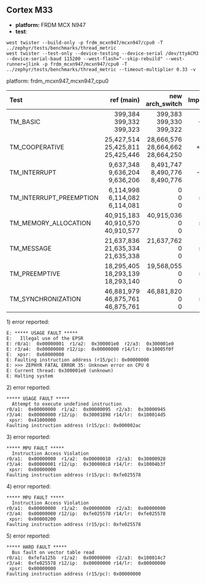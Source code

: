 ## Cortex M33 
- **platform:** FRDM MCX N947 
- **test**: 
```
west twister --build-only -p frdm_mcxn947/mcxn947/cpu0 -T ../zephyr/tests/benchmarks/thread_metric
west twister --test-only --device-testing --device-serial /dev/ttyACM3 --device-serial-baud 115200 --west-flash="--skip-rebuild" --west-runner=jlink -p frdm_mcxn947/mcxn947/cpu0 -T ../zephyr/tests/benchmarks/thread_metric --timeout-multiplier 0.33 -v
```

platform: frdm_mcxn947_mcxn947_cpu0

| Test | ref (main) | new arch_switch | Improvement |
|:-----|-----------:|----------------:|:-----------:|
|TM_BASIC|399,384 <br> 399,332 <br> 399,323|399,383 <br> 399,330 <br> 399,322|+0.0%|
|TM_COOPERATIVE|25,427,514 <br> 25,425,811 <br> 25,425,446|28,666,576 <br> 28,664,662 <br> 28,664,250|+12.7%|
|TM_INTERRUPT|9,637,348 <br> 9,636,204 <br> 9,636,206|8,491,747 <br> 8,490,776 <br> 8,490,776|-11.9%|
|TM_INTERRUPT_PREEMPTION|6,114,998 <br> 6,114,082 <br> 6,114,081|0 <br> 0 <br> 0|see 1)|
|TM_MEMORY_ALLOCATION|40,915,183 <br> 40,910,570 <br> 40,910,577|40,915,036 <br> 0 <br> 0|see 2)|
|TM_MESSAGE|21,637,836 <br> 21,635,334 <br> 21,635,338|21,637,762 <br> 0 <br> 0|see 3)|
|TM_PREEMPTIVE|18,295,405 <br> 18,293,139 <br> 18,293,140|19,568,055 <br> 0 <br> 0|see 4)|
|TM_SYNCHRONIZATION|46,881,979 <br> 46,875,761 <br> 46,875,761|46,881,820 <br> 0 <br> 0|see 5)|

1\) error reported:
```
E: ***** USAGE FAULT *****
E:   Illegal use of the EPSR
E: r0/a1:  0x00000001  r1/a2:  0x300001e0  r2/a3:  0x300001e0
E: r3/a4:  0x00000000 r12/ip:  0x00000000 r14/lr:  0x10005f0f
E:  xpsr:  0x60000000
E: Faulting instruction address (r15/pc): 0x00000000
E: >>> ZEPHYR FATAL ERROR 35: Unknown error on CPU 0
E: Current thread: 0x300001e0 (unknown)
E: Halting system
```

2\) error reported:
```
***** USAGE FAULT *****
  Attempt to execute undefined instruction
r0/a1:  0x00000000  r1/a2:  0x00000095  r2/a3:  0x30000945
r3/a4:  0x00000000 r12/ip:  0x30001898 r14/lr:  0x100014d5
 xpsr:  0x41000000
Faulting instruction address (r15/pc): 0x000002ac
```

3\) error reported:
```
***** MPU FAULT *****
  Instruction Access Violation
r0/a1:  0x00000000  r1/a2:  0x00000010  r2/a3:  0x30000928
r3/a4:  0x00000001 r12/ip:  0x300008c8 r14/lr:  0x10004b3f
 xpsr:  0x00000000
Faulting instruction address (r15/pc): 0xfe025578
```

4\) error reported:
```
***** MPU FAULT *****
  Instruction Access Violation
r0/a1:  0x00000000  r1/a2:  0x00000000  r2/a3:  0x00000000
r3/a4:  0x00000000 r12/ip:  0xfe025578 r14/lr:  0xfe025578
 xpsr:  0x00000200
Faulting instruction address (r15/pc): 0xfe025578
```

5\) error reported:
```
***** HARD FAULT *****
  Bus fault on vector table read
r0/a1:  0xfefa125b  r1/a2:  0x00000000  r2/a3:  0x100014c7
r3/a4:  0xfe025578 r12/ip:  0x00000000 r14/lr:  0x00000000
 xpsr:  0x00000000
Faulting instruction address (r15/pc): 0x00000000
```
